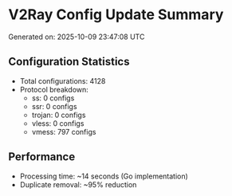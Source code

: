 # V2Ray Config Update Summary
Generated on: 2025-10-09 23:47:08 UTC

## Configuration Statistics
- Total configurations: 4128
- Protocol breakdown:
  - ss: 0 configs
  - ssr: 0 configs
  - trojan: 0 configs
  - vless: 0 configs
  - vmess: 797 configs

## Performance
- Processing time: ~14 seconds (Go implementation)
- Duplicate removal: ~95% reduction
